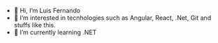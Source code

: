 - 👋 Hi, I’m Luis Fernando
- 👀 I’m interested in tecnhologies such as Angular, React, .Net, Git and stuffs like this.
- 🌱 I’m currently learning .NET

